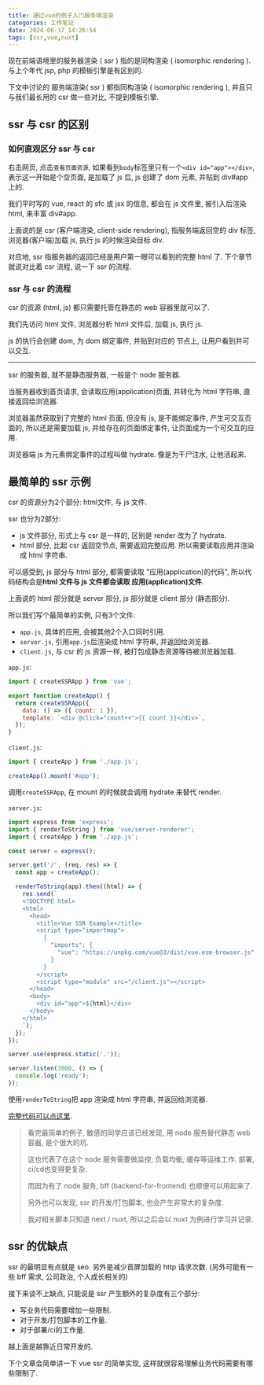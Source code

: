 ```yaml
---
title: 通过vue的例子入门服务端渲染
categories: 工作笔记
date: 2024-06-17 14:26:54
tags: [ssr,vue,nuxt]
---
```

现在前端语境里的服务器渲染 ( ssr ) 指的是同构渲染 ( isomorphic rendering ). 与上个年代 jsp, php 的模板引擎是有区别的.

下文中讨论的 服务端渲染( ssr ) 都指同构渲染 ( isomorphic rendering ), 并且只与我们最长用的 csr 做一些对比, 不提到模板引擎.

<!--more-->

## ssr 与 csr 的区别

### 如何直观区分 ssr 与 csr

右击网页, 点击`查看页面资源`, 如果看到`body`标签里只有一个`<div id="app"></div>`, 表示这一开始是个空页面, 是加载了 js 后, js 创建了 dom 元素, 并贴到 div#app 上的. 

我们平时写的 vue, react 的 sfc 或 jsx 的信息, 都会在 js 文件里, 被引入后渲染 html, 来丰富 div#app.

上面说的是 csr (客户端渲染,  client-side rendering), 指服务端返回空的 div 标签, 浏览器(客户端)加载 js, 执行 js 的时候渲染目标 div.

对应地, ssr 指服务器的返回已经是用户第一眼可以看到的完整 html 了. 下个章节就说对比着 csr 流程, 说一下 ssr 的流程.

### ssr 与 csr 的流程

csr 的资源 (html, js) 都只需要托管在静态的 web 容器里就可以了.

我们先访问 html 文件, 浏览器分析 html 文件后, 加载 js, 执行 js.

js 的执行会创建 dom, 为 dom 绑定事件, 并贴到对应的 节点上, 让用户看到并可以交互.

---

ssr 的服务器, 就不是静态服务器, 一般是个 node 服务器.

当服务器收到首页请求, 会读取应用(application)页面, 并转化为 html 字符串, 直接返回给浏览器.

浏览器虽然获取到了完整的 html 页面, 但没有 js, 是不能绑定事件, 产生可交互页面的, 所以还是需要加载 js, 并给存在的页面绑定事件, 让页面成为一个可交互的应用.

浏览器端 js 为元素绑定事件的过程叫做 hydrate. 像是为干尸注水, 让他活起来.

## 最简单的 ssr 示例

csr 的资源分为2个部分:  html文件, 与 js 文件.

ssr 也分为2部分:

+ js 文件部分, 形式上与 csr 是一样的, 区别是 render 改为了 hydrate.
+ html 部分, 比起 csr 返回空节点, 需要返回完整应用. 所以需要读取应用并渲染成 html 字符串.

可以感受到, js 部分与 html 部分, 都需要读取 "应用(application)的代码", 所以代码结构会是**html 文件与 js 文件都会读取 应用(application)文件**.

上面说的 html 部分就是 server 部分, js 部分就是 client 部分 (静态部分).

所以我们写个最简单的实例, 只有3个文件: 

+ `app.js`, 具体的应用, 会被其他2个入口同时引用.
+ `server.js`, 引用`app.js`后渲染成 html 字符串, 并返回给浏览器.
+ `client.js`, 与 csr 的 js 资源一样, 被打包成静态资源等待被浏览器加载.

`app.js`:

```js
import { createSSRApp } from 'vue';

export function createApp() {
  return createSSRApp({
    data: () => ({ count: 1 }),
    template: `<div @click="count++">{{ count }}</div>`,
  });
}
```

`client.js`:

```js
import { createApp } from './app.js';

createApp().mount('#app');
```

调用`createSSRApp`, 在 mount 的时候就会调用 hydrate 来替代 render.

`server.js`:

```js
import express from 'express';
import { renderToString } from 'vue/server-renderer';
import { createApp } from './app.js';

const server = express();

server.get('/', (req, res) => {
  const app = createApp();

  renderToString(app).then((html) => {
    res.send(`
    <!DOCTYPE html>
    <html>
      <head>
        <title>Vue SSR Example</title>
        <script type="importmap">
          {
            "imports": {
              "vue": "https://unpkg.com/vue@3/dist/vue.esm-browser.js"
            }
          }
        </script>
        <script type="module" src="/client.js"></script>
      </head>
      <body>
        <div id="app">${html}</div>
      </body>
    </html>
    `);
  });
});

server.use(express.static('.'));

server.listen(3000, () => {
  console.log('ready');
});
```

使用`renderToString`把 app 渲染成 html 字符串, 并返回给浏览器.

[完整代码可以点这里](https://stackblitz.com/edit/vue-ssr-example-gnad6z?file=server.js).

> 看完最简单的例子, 敏感的同学应该已经发现, 用 node 服务替代静态 web 容器, 是个很大的坑.
>
> 这也代表了在这个 node 服务需要做监控, 负载均衡, 缓存等运维工作. 部署, ci/cd也变得更复杂.
>
> 而因为有了 node 服务, bff (backend-for-frontend) 也顺便可以用起来了.
>
> 另外也可以发现, ssr 的开发/打包脚本, 也会产生非常大的复杂度.
>
> 我对相关脚本只知道 next / nuxt, 所以之后会以 nuxt 为例进行学习并记录.

## ssr 的优缺点

ssr 的最明显有点就是 seo. 另外是减少首屏加载的 http 请求次数. (另外可能有一些 bff 需求, 公司政治, 个人成长相关的)

接下来谈不上缺点, 只能说是 ssr 产生额外的复杂度有三个部分:

+ 写业务代码需要增加一些限制.
+ 对于开发/打包脚本的工作量.
+ 对于部署/ci的工作量.

越上面是越靠近日常开发的.

下个文章会简单讲一下 vue ssr 的简单实现, 这样就很容易理解业务代码需要有哪些限制了.
